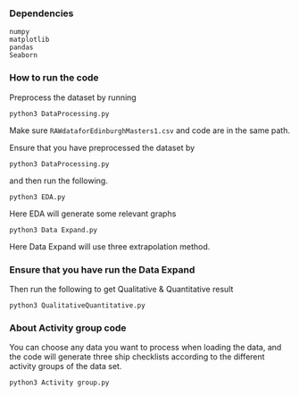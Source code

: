 ### Dependencies
```
numpy
matplotlib
pandas
Seaborn
```

### How to run the code
Preprocess the dataset by running 
```shell
python3 DataProcessing.py
```
Make sure `RAWdataforEdinburghMasters1.csv` and 
code are in the same path.

Ensure that you have preprocessed the dataset by
```shell
python3 DataProcessing.py
```
and then run the following.

```shell
python3 EDA.py
```
Here EDA will generate some relevant graphs

```shell
python3 Data Expand.py
```
Here Data Expand will use three extrapolation method.

### Ensure that you have run the Data Expand
Then run the following to get Qualitative & Quantitative result
```shell
python3 QualitativeQuantitative.py
```

### About Activity group code
You can choose any data you want to process when loading the data, 
and the code will generate three ship checklists according to 
the different activity groups of the data set.
```shell
python3 Activity group.py
```